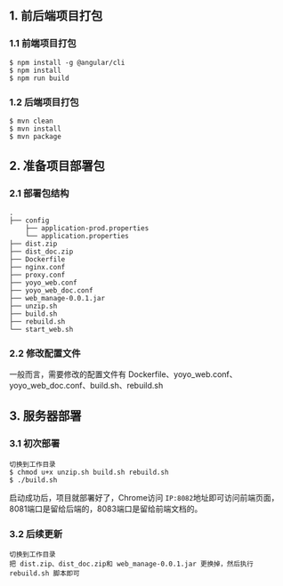 ## 1. 前后端项目打包

### 1.1 前端项目打包

```
$ npm install -g @angular/cli   
$ npm install   
$ npm run build
```

### 1.2 后端项目打包

```
$ mvn clean
$ mvn install
$ mvn package
```

## 2. 准备项目部署包

### 2.1 部署包结构

```
.
├── config
    ├── application-prod.properties
    └── application.properties
├── dist.zip
├── dist_doc.zip
├── Dockerfile
├── nginx.conf
├── proxy.conf
├── yoyo_web.conf
├── yoyo_web_doc.conf
├── web_manage-0.0.1.jar
├── unzip.sh
├── build.sh
├── rebuild.sh
└── start_web.sh
```

### 2.2 修改配置文件

一般而言，需要修改的配置文件有 Dockerfile、yoyo_web.conf、yoyo_web_doc.conf、build.sh、rebuild.sh

## 3. 服务器部署

### 3.1 初次部署

```
切换到工作目录
$ chmod u+x unzip.sh build.sh rebuild.sh
$ ./build.sh
```

启动成功后，项目就部署好了，Chrome访问 `IP:8082`地址即可访问前端页面，8081端口是留给后端的，8083端口是留给前端文档的。

### 3.2 后续更新

```
切换到工作目录
把 dist.zip、dist_doc.zip和 web_manage-0.0.1.jar 更换掉，然后执行 rebuild.sh 脚本即可
```


